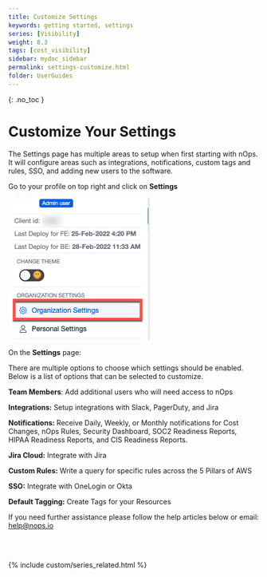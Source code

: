 ```yaml
---
title: Customize Settings
keywords: getting started, settings
series: [Visibility]
weight: 8.3
tags: [cost_visibility]
sidebar: mydoc_sidebar
permalink: settings-customize.html
folder: UserGuides
---
```


{: .no_toc }

Customize Your Settings
=======================

The Settings page has multiple areas to setup when first starting with nOps. It will configure areas such as integrations, notifications, custom tags and rules, SSO, and adding new users to the software.

Go to your profile on top right and click on **Settings**

 ![](/tmpimg/org-settings.png)

On the **Settings** page:

There are multiple options to choose which settings should be enabled. Below is a list of options that can be selected to customize.

**Team Members**: Add additional users who will need access to nOps

**Integrations:** Setup integrations with Slack, PagerDuty, and Jira

**Notifications:** Receive Daily, Weekly, or Monthly notifications for Cost Changes, nOps Rules, Security Dashboard, SOC2 Readiness Reports, HIPAA Readiness Reports, and CIS Readiness Reports.

**Jira Cloud:** Integrate with Jira

**Custom Rules:** Write a query for specific rules across the 5 Pillars of AWS

**SSO:** Integrate with OneLogin or Okta

**Default Tagging:** Create Tags for your Resources

If you need further assistance please follow the help articles below or email: [help@nops.io](mailto:help@nops.io)

<br/><br/>

{% include custom/series_related.html %}